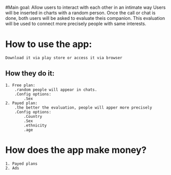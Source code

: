 
#Main goal:
    Allow users to interact with each other in an intimate way
    Users will be inserted in charts with a random person. Once the call or chat is done,
    both users will be asked to evaluate theis companion.
    This evaluation will be used to connect more precisely people with same interests.
    

# How to use the app:
    Download it via play store or access it via browser


## How they do it:
    1. Free plan:
        .random people will appear in chats. 
        .Config options:
            .Sex
    2. Payed plan:
        .the better the evaluation, people will apper more precisely
        .Config options:
            .Country
            .Sex
            .ethnicity
            .age

# How does the app make money?
    1. Payed plans
    2. Ads
    
            